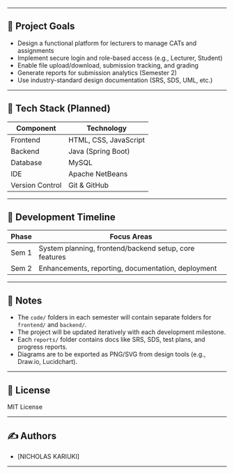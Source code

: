 
---

## 🎯 Project Goals

- Design a functional platform for lecturers to manage CATs and assignments
- Implement secure login and role-based access (e.g., Lecturer, Student)
- Enable file upload/download, submission tracking, and grading
- Generate reports for submission analytics (Semester 2)
- Use industry-standard design documentation (SRS, SDS, UML, etc.)

---

## 🧰 Tech Stack (Planned)

| Component  | Technology          |
|------------|---------------------|
| Frontend   | HTML, CSS, JavaScript |
| Backend    | Java (Spring Boot)  |
| Database   | MySQL               |
| IDE        | Apache NetBeans     |
| Version Control | Git & GitHub  |

---

## 🚧 Development Timeline

| Phase     | Focus Areas                                  |
|-----------|----------------------------------------------|
| Sem 1     | System planning, frontend/backend setup, core features |
| Sem 2     | Enhancements, reporting, documentation, deployment |

---

## 📌 Notes

- The `code/` folders in each semester will contain separate folders for `frontend/` and `backend/`.
- The project will be updated iteratively with each development milestone.
- Each `reports/` folder contains docs like SRS, SDS, test plans, and progress reports.
- Diagrams are to be exported as PNG/SVG from design tools (e.g., Draw.io, Lucidchart).

---

## 📄 License

MIT License 

---

## ✍️ Authors

- [NICHOLAS KARIUKI]

---

